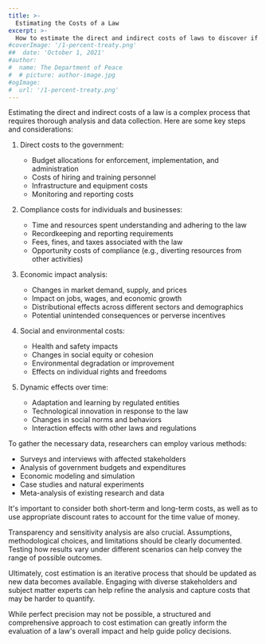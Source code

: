 ```yaml
---
title: >-
  Estimating the Costs of a Law
excerpt: >-
  How to estimate the direct and indirect costs of laws to discover if they are worth the cost.
#coverImage: '/1-percent-treaty.png'
##  date: 'October 1, 2021'
#author:
#  name: The Department of Peace
#  # picture: author-image.jpg
#ogImage:
#  url: '/1-percent-treaty.png'
---
```


Estimating the direct and indirect costs of a law is a complex process that requires thorough analysis and data collection. Here are some key steps and considerations:

1. Direct costs to the government:
    - Budget allocations for enforcement, implementation, and administration
    - Costs of hiring and training personnel
    - Infrastructure and equipment costs
    - Monitoring and reporting costs

2. Compliance costs for individuals and businesses:
    - Time and resources spent understanding and adhering to the law
    - Recordkeeping and reporting requirements
    - Fees, fines, and taxes associated with the law
    - Opportunity costs of compliance (e.g., diverting resources from other activities)

3. Economic impact analysis:
    - Changes in market demand, supply, and prices
    - Impact on jobs, wages, and economic growth
    - Distributional effects across different sectors and demographics
    - Potential unintended consequences or perverse incentives

4. Social and environmental costs:
    - Health and safety impacts
    - Changes in social equity or cohesion
    - Environmental degradation or improvement
    - Effects on individual rights and freedoms

5. Dynamic effects over time:
    - Adaptation and learning by regulated entities
    - Technological innovation in response to the law
    - Changes in social norms and behaviors
    - Interaction effects with other laws and regulations

To gather the necessary data, researchers can employ various methods:

- Surveys and interviews with affected stakeholders
- Analysis of government budgets and expenditures
- Economic modeling and simulation
- Case studies and natural experiments
- Meta-analysis of existing research and data

It's important to consider both short-term and long-term costs, as well as to use appropriate discount rates to account for the time value of money.

Transparency and sensitivity analysis are also crucial. Assumptions, methodological choices, and limitations should be clearly documented. Testing how results vary under different scenarios can help convey the range of possible outcomes.

Ultimately, cost estimation is an iterative process that should be updated as new data becomes available. Engaging with diverse stakeholders and subject matter experts can help refine the analysis and capture costs that may be harder to quantify.

While perfect precision may not be possible, a structured and comprehensive approach to cost estimation can greatly inform the evaluation of a law's overall impact and help guide policy decisions.